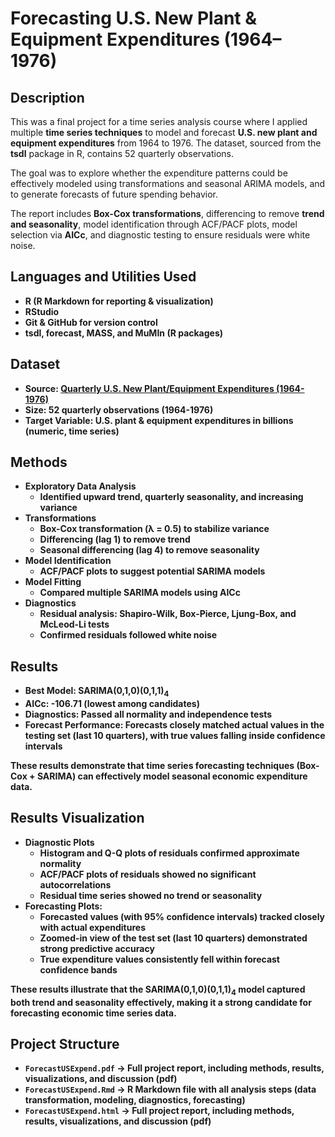 <h1>Forecasting U.S. New Plant & Equipment Expenditures (1964–1976)</h1>

<h2>Description</h2>
This was a final project for a time series analysis course where I applied multiple <b>time series techniques</b> to model and forecast <b>U.S. new plant and equipment expenditures</b> from 1964 to 1976. The dataset, sourced from the <b>tsdl</b> package in R, contains 52 quarterly observations.

The goal was to explore whether the expenditure patterns could be effectively modeled using transformations and seasonal ARIMA models, and to generate forecasts of future spending behavior.

The report includes <b>Box-Cox transformations</b>, differencing to remove <b>trend and seasonality</b>, model identification through ACF/PACF plots, model selection via <b>AICc</b>, and diagnostic testing to ensure residuals were white noise.
<br />


<h2>Languages and Utilities Used</h2>

- <b>R (R Markdown for reporting & visualization)</b>
- <b>RStudio</b>
- <b>Git & GitHub for version control</b>
- <b><b>tsdl</b>, <b>forecast</b>, <b>MASS</b>, and <b>MuMIn</b> (R packages)

<h2>Dataset</h2>

- <b>Source:</b> [Quarterly U.S. New Plant/Equipment Expenditures (1964-1976)](https://github.com/FinYang/tsdl)
- <b>Size:</b> 52 quarterly observations (1964-1976)
- <b>Target Variable:</b> U.S. plant & equipment expenditures in billions (numeric, time series)

<h2>Methods</h2>

- <b>Exploratory Data Analysis</b>
  - Identified upward trend, quarterly seasonality, and increasing variance
- <b>Transformations</b>
  - Box-Cox transformation (λ = 0.5) to stabilize variance
  - Differencing (lag 1) to remove trend
  - Seasonal differencing (lag 4) to remove seasonality
- <b>Model Identification</b>
  - ACF/PACF plots to suggest potential SARIMA models
- <b>Model Fitting</b>
  - Compared multiple SARIMA models using <b>AICc</b>
- <b>Diagnostics</b>
  - Residual analysis: Shapiro-Wilk, Box-Pierce, Ljung-Box, and McLeod-Li tests
  - Confirmed residuals followed white noise
 
<h2>Results</h2>

- <b>Best Model:</b> SARIMA(0,1,0)(0,1,1)<sub>4</sub>
- <b>AICc:</b> -106.71 (lowest among candidates)
- <b>Diagnostics:</b> Passed all normality and independence tests
- <b>Forecast Performance:</b> Forecasts closely matched actual values in the testing set (last 10 quarters), with true values falling inside confidence intervals

These results demonstrate that <b>time series forecasting techniques (Box-Cox + SARIMA) can effectively model seasonal economic expenditure data</b>.

<h2>Results Visualization</h2>

- <b>Diagnostic Plots</b>
  - Histogram and Q-Q plots of residuals confirmed approximate normality
  - ACF/PACF plots of residuals showed no significant autocorrelations
  - Residual time series showed no trend or seasonality 
- <b>Forecasting Plots:</b>
  - Forecasted values (with 95% confidence intervals) tracked closely with actual expenditures
  - Zoomed-in view of the test set (last 10 quarters) demonstrated strong predictive accuracy
  - True expenditure values consistently fell within forecast confidence bands

These results illustrate that the <b>SARIMA(0,1,0)(0,1,1)<sub>4</sub> model captured both trend and seasonality effectively</b>, making it a strong candidate for forecasting economic time series data.

<h2>Project Structure</h2>

- <b>`ForecastUSExpend.pdf`</b> → Full project report, including methods, results, visualizations, and discussion (pdf)
- <b>`ForecastUSExpend.Rmd`</b> → R Markdown file with all analysis steps (data transformation, modeling, diagnostics, forecasting)
- <b>`ForecastUSExpend.html`</b> → Full project report, including methods, results, visualizations, and discussion (pdf)
 
<!--
 ```diff
- text in red
+ text in green
! text in orange
# text in gray
